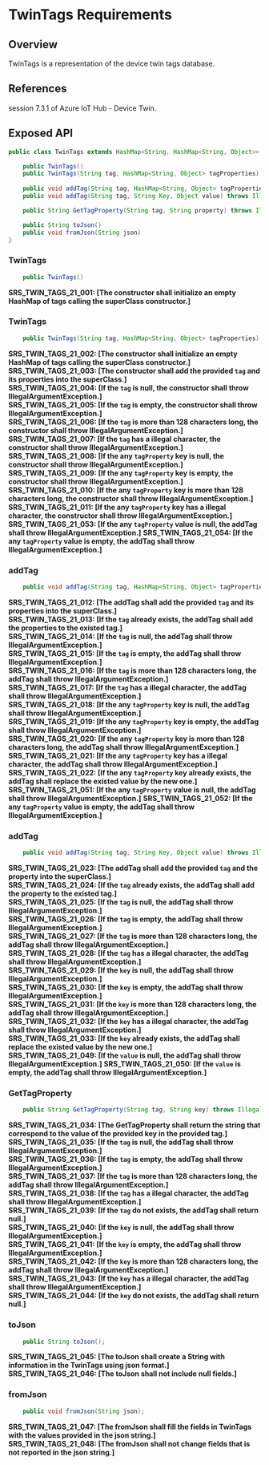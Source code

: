 # TwinTags Requirements

## Overview

TwinTags is a representation of the device twin tags database.


## References

session 7.3.1 of Azure IoT Hub - Device Twin.


## Exposed API

```java
public class TwinTags extends HashMap<String, HashMap<String, Object>> {

    public TwinTags()
    public TwinTags(String tag, HashMap<String, Object> tagProperties) throws IllegalArgumentException
    
    public void addTag(String tag, HashMap<String, Object> tagProperties) throws IllegalArgumentException
    public void addTag(String tag, String Key, Object value) throws IllegalArgumentException

    public String GetTagProperty(String tag, String property) throws IllegalArgumentException

    public String toJson()
    public void fromJson(String json)
}
```


### TwinTags

```java
    public TwinTags()
```

**SRS_TWIN_TAGS_21_001: [**The constructor shall initialize an empty HashMap of tags calling the superClass constructor.**]**  


### TwinTags

```java
    public TwinTags(String tag, HashMap<String, Object> tagProperties) throws IllegalArgumentException
```

**SRS_TWIN_TAGS_21_002: [**The constructor shall initialize an empty HashMap of tags calling the superClass constructor.**]**  
**SRS_TWIN_TAGS_21_003: [**The constructor shall add the provided `tag` and its properties into the superClass.**]**  
**SRS_TWIN_TAGS_21_004: [**If the `tag` is null, the constructor shall throw IllegalArgumentException.**]**  
**SRS_TWIN_TAGS_21_005: [**If the `tag` is empty, the constructor shall throw IllegalArgumentException.**]**  
**SRS_TWIN_TAGS_21_006: [**If the `tag` is more than 128 characters long, the constructor shall throw IllegalArgumentException.**]**  
**SRS_TWIN_TAGS_21_007: [**If the `tag` has a illegal  character, the constructor shall throw IllegalArgumentException.**]**  
**SRS_TWIN_TAGS_21_008: [**If the any `tagProperty` key is null, the constructor shall throw IllegalArgumentException.**]**  
**SRS_TWIN_TAGS_21_009: [**If the any `tagProperty` key is empty, the constructor shall throw IllegalArgumentException.**]**  
**SRS_TWIN_TAGS_21_010: [**If the any `tagProperty` key is more than 128 characters long, the constructor shall throw IllegalArgumentException.**]**  
**SRS_TWIN_TAGS_21_011: [**If the any `tagProperty` key has a illegal  character, the constructor shall throw IllegalArgumentException.**]**  
**SRS_TWIN_TAGS_21_053: [**If the any `tagProperty` value is null, the addTag shall throw IllegalArgumentException.**]**
**SRS_TWIN_TAGS_21_054: [**If the any `tagProperty` value is empty, the addTag shall throw IllegalArgumentException.**]**


### addTag

```java
    public void addTag(String tag, HashMap<String, Object> tagProperties) throws IllegalArgumentException
```

**SRS_TWIN_TAGS_21_012: [**The addTag shall add the provided `tag` and its properties into the superClass.**]**  
**SRS_TWIN_TAGS_21_013: [**If the `tag` already exists, the addTag shall add the properties to the existed tag.**]**  
**SRS_TWIN_TAGS_21_014: [**If the `tag` is null, the addTag shall throw IllegalArgumentException.**]**  
**SRS_TWIN_TAGS_21_015: [**If the `tag` is empty, the addTag shall throw IllegalArgumentException.**]**  
**SRS_TWIN_TAGS_21_016: [**If the `tag` is more than 128 characters long, the addTag shall throw IllegalArgumentException.**]**  
**SRS_TWIN_TAGS_21_017: [**If the `tag` has a illegal  character, the addTag shall throw IllegalArgumentException.**]**  
**SRS_TWIN_TAGS_21_018: [**If the any `tagProperty` key is null, the addTag shall throw IllegalArgumentException.**]**  
**SRS_TWIN_TAGS_21_019: [**If the any `tagProperty` key is empty, the addTag shall throw IllegalArgumentException.**]**  
**SRS_TWIN_TAGS_21_020: [**If the any `tagProperty` key is more than 128 characters long, the addTag shall throw IllegalArgumentException.**]**  
**SRS_TWIN_TAGS_21_021: [**If the any `tagProperty` key has a illegal  character, the addTag shall throw IllegalArgumentException.**]**  
**SRS_TWIN_TAGS_21_022: [**If the any `tagProperty` key already exists, the addTag shall replace the existed value by the new one.**]**  
**SRS_TWIN_TAGS_21_051: [**If the any `tagProperty` value is null, the addTag shall throw IllegalArgumentException.**]**
**SRS_TWIN_TAGS_21_052: [**If the any `tagProperty` value is empty, the addTag shall throw IllegalArgumentException.**]**


### addTag

```java
    public void addTag(String tag, String Key, Object value) throws IllegalArgumentException
```

**SRS_TWIN_TAGS_21_023: [**The addTag shall add the provided `tag` and the property into the superClass.**]**  
**SRS_TWIN_TAGS_21_024: [**If the `tag` already exists, the addTag shall add the property to the existed tag.**]**  
**SRS_TWIN_TAGS_21_025: [**If the `tag` is null, the addTag shall throw IllegalArgumentException.**]**  
**SRS_TWIN_TAGS_21_026: [**If the `tag` is empty, the addTag shall throw IllegalArgumentException.**]**  
**SRS_TWIN_TAGS_21_027: [**If the `tag` is more than 128 characters long, the addTag shall throw IllegalArgumentException.**]**  
**SRS_TWIN_TAGS_21_028: [**If the `tag` has a illegal  character, the addTag shall throw IllegalArgumentException.**]**  
**SRS_TWIN_TAGS_21_029: [**If the `key` is null, the addTag shall throw IllegalArgumentException.**]**  
**SRS_TWIN_TAGS_21_030: [**If the `key` is empty, the addTag shall throw IllegalArgumentException.**]**  
**SRS_TWIN_TAGS_21_031: [**If the `key` is more than 128 characters long, the addTag shall throw IllegalArgumentException.**]**  
**SRS_TWIN_TAGS_21_032: [**If the `key` has a illegal  character, the addTag shall throw IllegalArgumentException.**]**  
**SRS_TWIN_TAGS_21_033: [**If the `key` already exists, the addTag shall replace the existed value by the new one.**]**  
**SRS_TWIN_TAGS_21_049: [**If the `value` is null, the addTag shall throw IllegalArgumentException.**]**
**SRS_TWIN_TAGS_21_050: [**If the `value` is empty, the addTag shall throw IllegalArgumentException.**]**


### GetTagProperty

```java
    public String GetTagProperty(String tag, String key) throws IllegalArgumentException
```

**SRS_TWIN_TAGS_21_034: [**The GetTagProperty shall return the string that correspond to the value of the provided key in the provided tag.**]**  
**SRS_TWIN_TAGS_21_035: [**If the `tag` is null, the addTag shall throw IllegalArgumentException.**]**  
**SRS_TWIN_TAGS_21_036: [**If the `tag` is empty, the addTag shall throw IllegalArgumentException.**]**  
**SRS_TWIN_TAGS_21_037: [**If the `tag` is more than 128 characters long, the addTag shall throw IllegalArgumentException.**]**  
**SRS_TWIN_TAGS_21_038: [**If the `tag` has a illegal  character, the addTag shall throw IllegalArgumentException.**]**  
**SRS_TWIN_TAGS_21_039: [**If the `tag` do not exists, the addTag shall return null.**]**  
**SRS_TWIN_TAGS_21_040: [**If the `key` is null, the addTag shall throw IllegalArgumentException.**]**  
**SRS_TWIN_TAGS_21_041: [**If the `key` is empty, the addTag shall throw IllegalArgumentException.**]**  
**SRS_TWIN_TAGS_21_042: [**If the `key` is more than 128 characters long, the addTag shall throw IllegalArgumentException.**]**  
**SRS_TWIN_TAGS_21_043: [**If the `key` has a illegal  character, the addTag shall throw IllegalArgumentException.**]**  
**SRS_TWIN_TAGS_21_044: [**If the `key` do not exists, the addTag shall return null.**]**  


### toJson

```java
    public String toJson();
```

**SRS_TWIN_TAGS_21_045: [**The toJson shall create a String with information in the TwinTags using json format.**]**  
**SRS_TWIN_TAGS_21_046: [**The toJson shall not include null fields.**]**  


### fromJson

```java
    public void fromJson(String json);
```

**SRS_TWIN_TAGS_21_047: [**The fromJson shall fill the fields in TwinTags with the values provided in the json string.**]**  
**SRS_TWIN_TAGS_21_048: [**The fromJson shall not change fields that is not reported in the json string.**]**  
